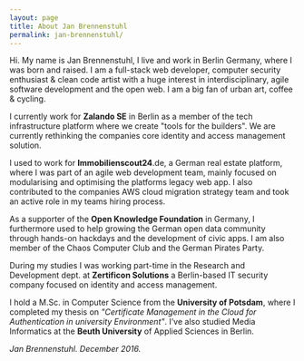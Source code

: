 ```yaml
---
layout: page
title: About Jan Brennenstuhl
permalink: jan-brennenstuhl/
---
```


Hi. My name is Jan Brennenstuhl, I live and work in Berlin Germany, where I was born and raised. I am a full-stack web developer, computer security enthusiast & clean code artist with a huge interest in interdisciplinary, agile software development and the open web. I am a big fan of urban art, coffee & cycling.

I currently work for **Zalando SE** in Berlin as a member of the tech infrastructure platform where we create "tools for the builders". We are currently rethinking the companies core identity and access management solution.

I used to work for **Immobilienscout24**.de, a German real estate platform, where I was part of an agile web development team, mainly focused on modularising and optimising the platforms legacy web app. I also contributed to the companies AWS cloud migration strategy team and took an active role in my teams hiring process.

As a supporter of the **Open Knowledge Foundation** in Germany, I furthermore used to help growing the German open data community through hands-on hackdays and the development of civic apps. I am also member of the Chaos Computer Club and the German Pirates Party.

During my studies I was working part-time in the Research and Development dept. at **Zertificon Solutions** a Berlin-based IT security company focused on identity and access management.

I hold a M.Sc. in Computer Science from the **University of Potsdam**, where I completed my thesis on *"Certificate Management in the Cloud for Authentication in university Environment"*. I’ve also studied Media Informatics at the **Beuth University** of Applied Sciences in Berlin.

*Jan Brennenstuhl. December 2016.*

